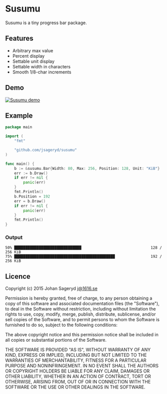 # Susumu
Susumu is a tiny progress bar package.

## Features
- Arbitrary max value
- Percent display
- Settable unit display
- Settable width in characters
- Smooth 1/8-char increments

## Demo
[![Susumu demo](https://asciinema.org/a/7e54gx2njw4mydhj1gve4tnel.png)](https://asciinema.org/a/7e54gx2njw4mydhj1gve4tnel?autoplay=1)

## Example
```go
package main

import (
	"fmt"

	"github.com/jsageryd/susumu"
)

func main() {
	b := &susumu.Bar{Width: 80, Max: 256, Position: 128, Unit: "KiB"}
	err := b.Draw()
	if err != nil {
		panic(err)
	}
	fmt.Println()
	b.Position = 192
	err = b.Draw()
	if err != nil {
		panic(err)
	}
	fmt.Println()
}
```

### Output
```
50% ██████████████████████████████                               128 / 256 KiB
75% █████████████████████████████████████████████                192 / 256 KiB
```

## Licence
Copyright (c) 2015 Johan Sageryd <j@1616.se>

Permission is hereby granted, free of charge, to any person obtaining a copy of
this software and associated documentation files (the "Software"), to deal in
the Software without restriction, including without limitation the rights to
use, copy, modify, merge, publish, distribute, sublicense, and/or sell copies of
the Software, and to permit persons to whom the Software is furnished to do so,
subject to the following conditions:

The above copyright notice and this permission notice shall be included in all
copies or substantial portions of the Software.

THE SOFTWARE IS PROVIDED "AS IS", WITHOUT WARRANTY OF ANY KIND, EXPRESS OR
IMPLIED, INCLUDING BUT NOT LIMITED TO THE WARRANTIES OF MERCHANTABILITY, FITNESS
FOR A PARTICULAR PURPOSE AND NONINFRINGEMENT. IN NO EVENT SHALL THE AUTHORS OR
COPYRIGHT HOLDERS BE LIABLE FOR ANY CLAIM, DAMAGES OR OTHER LIABILITY, WHETHER
IN AN ACTION OF CONTRACT, TORT OR OTHERWISE, ARISING FROM, OUT OF OR IN
CONNECTION WITH THE SOFTWARE OR THE USE OR OTHER DEALINGS IN THE SOFTWARE.
